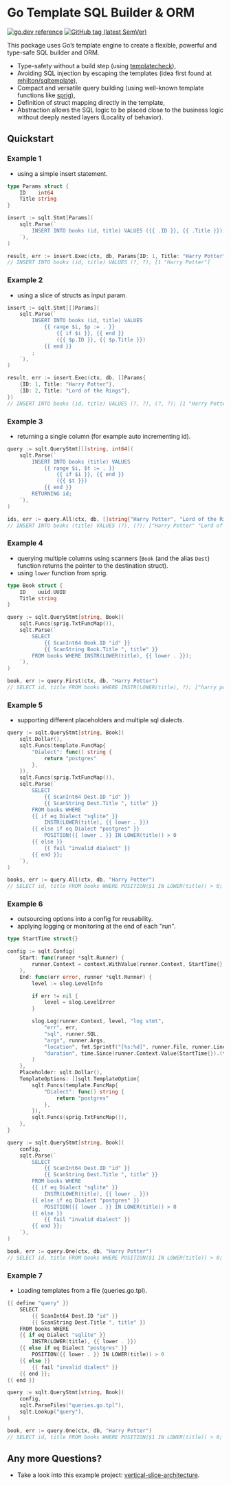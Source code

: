 # Go Template SQL Builder & ORM

[![go.dev reference](https://img.shields.io/badge/go.dev-reference-007d9c?logo=go&logoColor=white)](https://pkg.go.dev/github.com/wroge/sqlt)
[![GitHub tag (latest SemVer)](https://img.shields.io/github/tag/wroge/sqlt.svg?style=social)](https://github.com/wroge/sqlt/tags)

This package uses Go’s template engine to create a flexible, powerful and type-safe SQL builder and ORM.

- Type-safety without a build step (using [templatecheck](https://github.com/jba/templatecheck)),
- Avoiding SQL injection by escaping the templates (idea first found at [mhilton/sqltemplate](https://github.com/mhilton/sqltemplate)),
- Compact and versatile query building (using well-known template functions like [sprig](https://masterminds.github.io/sprig/)),
- Definition of struct mapping directly in the template,
- Abstraction allows the SQL logic to be placed close to the business logic without deeply nested layers (Locality of behavior).

## Quickstart

### Example 1

- using a simple insert statement.

```go
type Params struct {
	ID    int64
	Title string
}

insert := sqlt.Stmt[Params](
	sqlt.Parse(`
		INSERT INTO books (id, title) VALUES ({{ .ID }}, {{ .Title }});
	`),
)

result, err := insert.Exec(ctx, db, Params{ID: 1, Title: "Harry Potter"})
// INSERT INTO books (id, title) VALUES (?, ?); [1 "Harry Potter"]
```

### Example 2

- using a slice of structs as input param.

```go
insert := sqlt.Stmt[[]Params](
	sqlt.Parse(`
		INSERT INTO books (id, title) VALUES
			{{ range $i, $p := . }} 
				{{ if $i }}, {{ end }}
				({{ $p.ID }}, {{ $p.Title }})
			{{ end }}
		;
	`),
)

result, err := insert.Exec(ctx, db, []Params{
	{ID: 1, Title: "Harry Potter"},
	{ID: 2, Title: "Lord of the Rings"},
})
// INSERT INTO books (id, title) VALUES (?, ?), (?, ?); [1 "Harry Potter" 2 "Lord of the Rings"]
```

### Example 3

- returning a single column (for example auto incrementing id).

```go
query := sqlt.QueryStmt[[]string, int64](
	sqlt.Parse(`
		INSERT INTO books (title) VALUES
			{{ range $i, $t := . }} 
				{{ if $i }}, {{ end }}
				({{ $t }})
			{{ end }}
		RETURNING id;
	`),
)

ids, err := query.All(ctx, db, []string{"Harry Potter", "Lord of the Rings"})
// INSERT INTO books (title) VALUES (?), (?); ["Harry Potter" "Lord of the Rings"]
```

### Example 4

- querying multiple columns using scanners (```Book``` (and the alias ```Dest```) function returns the pointer to the destination struct).
- using ```lower``` function from sprig.

```go
type Book struct {
	ID    uuid.UUID
	Title string
}

query := sqlt.QueryStmt[string, Book](
	sqlt.Funcs(sprig.TxtFuncMap()),
	sqlt.Parse(`
		SELECT
			{{ ScanInt64 Book.ID "id" }}
			{{ ScanString Book.Title ", title" }}
		FROM books WHERE INSTR(LOWER(title), {{ lower . }});
	`),
)

book, err := query.First(ctx, db, "Harry Potter")
// SELECT id, title FROM books WHERE INSTR(LOWER(title), ?); ["harry potter"]
```

### Example 5

- supporting different placeholders and multiple sql dialects.

```go
query := sqlt.QueryStmt[string, Book](
	sqlt.Dollar(),
	sqlt.Funcs(template.FuncMap{
		"Dialect": func() string {
			return "postgres"
		},
	}),
	sqlt.Funcs(sprig.TxtFuncMap()),
	sqlt.Parse(`
		SELECT
			{{ ScanInt64 Dest.ID "id" }}
			{{ ScanString Dest.Title ", title" }}
		FROM books WHERE
		{{ if eq Dialect "sqlite" }}
			INSTR(LOWER(title), {{ lower . }})
		{{ else if eq Dialect "postgres" }}
			POSITION({{ lower . }} IN LOWER(title)) > 0
		{{ else }}
			{{ fail "invalid dialect" }}
		{{ end }};
	`),
)

books, err := query.All(ctx, db, "Harry Potter")
// SELECT id, title FROM books WHERE POSITION($1 IN LOWER(title)) > 0; ["harry potter"]
```

### Example 6

- outsourcing options into a config for reusability.
- applying logging or monitoring at the end of each "run".

```go
type StartTime struct{}

config := sqlt.Config{
	Start: func(runner *sqlt.Runner) {
		runner.Context = context.WithValue(runner.Context, StartTime{}, time.Now())
	},
	End: func(err error, runner *sqlt.Runner) {
		level := slog.LevelInfo

		if err != nil {
			level = slog.LevelError
		}

		slog.Log(runner.Context, level, "log stmt",
			"err", err,
			"sql", runner.SQL,
			"args", runner.Args,
			"location", fmt.Sprintf("[%s:%d]", runner.File, runner.Line),
			"duration", time.Since(runner.Context.Value(StartTime{}).(time.Time)),
		)
	},
	Placeholder: sqlt.Dollar(),
	TemplateOptions: []sqlt.TemplateOption{
		sqlt.Funcs(template.FuncMap{
			"Dialect": func() string {
				return "postgres"
			},
		}),
		sqlt.Funcs(sprig.TxtFuncMap()),
	},
}

query := sqlt.QueryStmt[string, Book](
	config,
	sqlt.Parse(`
		SELECT
			{{ ScanInt64 Dest.ID "id" }}
			{{ ScanString Dest.Title ", title" }}
		FROM books WHERE
		{{ if eq Dialect "sqlite" }}
			INSTR(LOWER(title), {{ lower . }})
		{{ else if eq Dialect "postgres" }}
			POSITION({{ lower . }} IN LOWER(title)) > 0
		{{ else }}
			{{ fail "invalid dialect" }}
		{{ end }};
	`),
)

book, err := query.One(ctx, db, "Harry Potter")
// SELECT id, title FROM books WHERE POSITION($1 IN LOWER(title)) > 0; ["harry potter"]
```

### Example 7

- Loading templates from a file (queries.go.tpl).

```go
{{ define "query" }}
	SELECT
		{{ ScanInt64 Dest.ID "id" }}
		{{ ScanString Dest.Title ", title" }}
	FROM books WHERE
	{{ if eq Dialect "sqlite" }}
		INSTR(LOWER(title), {{ lower . }})
	{{ else if eq Dialect "postgres" }}
		POSITION({{ lower . }} IN LOWER(title)) > 0
	{{ else }}
		{{ fail "invalid dialect" }}
	{{ end }};
{{ end }}
```

```go
query := sqlt.QueryStmt[string, Book](
	config,
	sqlt.ParseFiles("queries.go.tpl"),
	sqlt.Lookup("query"),
)

book, err := query.One(ctx, db, "Harry Potter")
// SELECT id, title FROM books WHERE POSITION($1 IN LOWER(title)) > 0; ["harry potter"]
```

## Any more Questions?

- Take a look into this example project: [vertical-slice-architecture](https://github.com/wroge/vertical-slice-architecture).
